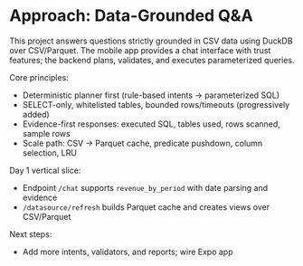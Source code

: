 # Approach: Data-Grounded Q&A

This project answers questions strictly grounded in CSV data using DuckDB over CSV/Parquet. The mobile app provides a chat interface with trust features; the backend plans, validates, and executes parameterized queries.

Core principles:
- Deterministic planner first (rule-based intents → parameterized SQL)
- SELECT-only, whitelisted tables, bounded rows/timeouts (progressively added)
- Evidence-first responses: executed SQL, tables used, rows scanned, sample rows
- Scale path: CSV → Parquet cache, predicate pushdown, column selection, LRU

Day 1 vertical slice:
- Endpoint `/chat` supports `revenue_by_period` with date parsing and evidence
- `/datasource/refresh` builds Parquet cache and creates views over CSV/Parquet

Next steps:
- Add more intents, validators, and reports; wire Expo app

